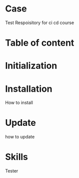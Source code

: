# Case
Test Respoisitory for ci cd course

# Table of content

# Initialization

# Installation
How to install 

# Update 
how to update 

# Skills
Tester